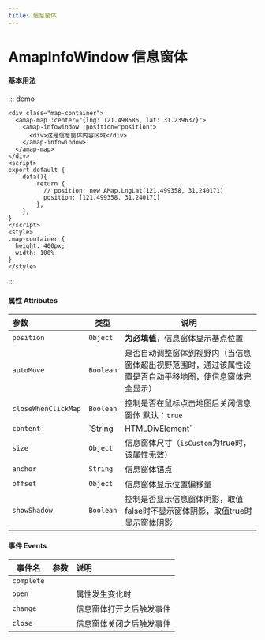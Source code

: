 ```yaml
---
title: 信息窗体
---
```

# AmapInfoWindow 信息窗体
#### 基本用法
::: demo
```vue
<div class="map-container">
  <amap-map :center="{lng: 121.498586, lat: 31.239637}">
    <amap-infowindow :position="position">
      <div>这是信息窗体内容区域</div>
    </amap-infowindow>
  </amap-map>
</div>
<script>
export default {
    data(){
        return {
          // position: new AMap.LngLat(121.499358, 31.240171)
          position: [121.499358, 31.240171]
        };
    },
}
</script>
<style>
.map-container {
  height: 400px;
  width: 100%
}
</style>
```
:::
#### 属性  Attributes

| 参数                | 类型                      | 说明                                                         |
| :------------------ | ------------------------- | ------------------------------------------------------------ |
| `position`          | `Object`                   | **为必填值**，信息窗体显示基点位置                           |
| `autoMove`          | `Boolean`                 | 是否自动调整窗体到视野内（当信息窗体超出视野范围时，通过该属性设置是否自动平移地图，使信息窗体完全显示） |
| `closeWhenClickMap` | `Boolean`                 | 控制是否在鼠标点击地图后关闭信息窗体  默认：`true`           |
| `content`           | `String | HTMLDivElement` | 显示内容，可以是HTML要素字符串或者`HTMLElement`对象          |
| `size`              | `Object`                  | 信息窗体尺寸（`isCustom`为true时，该属性无效）               |
| `anchor`            | `String`                  | 信息窗体锚点                                                 |
| `offset`            | `Object`                  | 信息窗体显示位置偏移量                                       |
| `showShadow`        | `Boolean`                 | 控制是否显示信息窗体阴影，取值false时不显示窗体阴影，取值true时显示窗体阴影 |

#### 事件 Events

| 事件名     | 参数 | 说明                     |
| ---------- | ---- | :----------------------- |
| `complete` |      |                          |
| `open`     |      | 属性发生变化时           |
| `change`   |      | 信息窗体打开之后触发事件 |
| `close`    |      | 信息窗体关闭之后触发事件 |
